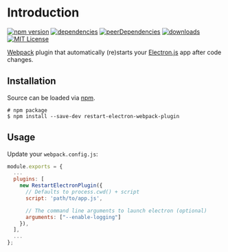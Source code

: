 # Introduction

[![npm version](https://img.shields.io/npm/v/restart-electron-webpack-plugin.svg?style=flat-square)](https://www.npmjs.com/package/restart-electron-webpack-plugin)
[![dependencies](https://img.shields.io/david/neruchev/restart-electron-webpack-plugin.svg?style=flat-square)](https://david-dm.org/neruchev/restart-electron-webpack-plugin)
[![peerDependencies](https://img.shields.io/david/peer/neruchev/restart-electron-webpack-plugin.svg?style=flat-square)](https://david-dm.org/neruchev/restart-electron-webpack-plugin?type=peer)
[![downloads](https://img.shields.io/npm/dm/restart-electron-webpack-plugin.svg?style=flat-square)](http://npm-stat.com/charts.html?package=restart-electron-webpack-plugin)
[![MIT License](https://img.shields.io/npm/l/restart-electron-webpack-plugin.svg?style=flat-square)](http://opensource.org/licenses/MIT)


[Webpack](https://webpack.github.io/) plugin that automatically (re)starts your [Electron.js](http://electron.atom.io/) app after code changes.


## Installation

Source can be loaded via [npm](https://www.npmjs.com/package/restart-electron-webpack-plugin).

```
# npm package
$ npm install --save-dev restart-electron-webpack-plugin
```


## Usage

Update your `webpack.config.js`:

```javascript
module.exports = {
  ...
  plugins: [
    new RestartElectronPlugin({
      // Defaults to process.cwd() + script
      script: 'path/to/app.js',

      // The command line arguments to launch electron (optional)
      arguments: ["--enable-logging"]
    }),
  ],
  ...
};
```
